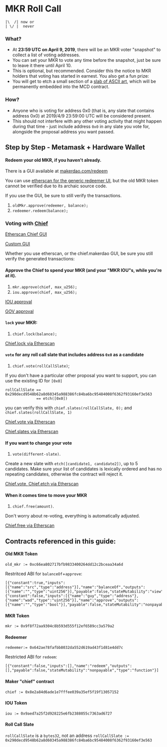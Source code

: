MKR Roll Call
===

```
|\  /| now or
| \/ |  never
```

### What?
* At **23:59 UTC on April 9, 2019**, there will be an MKR voter "snapshot" to collect a list of voting addresses.
* You can set your MKR to vote any time before the snapshot, just be sure to leave it there until April 10. 
* This is optional, but recommended. Consider this the notice to MKR holders that voting has started in earnest. You also get a fun prize:
* You will get to etch a small section of a [slab of ASCII art](https://nmushegian.github.io/slab-of-art/), which will be permanently embedded into the MCD contract.

### How?
* Anyone who is voting for address 0x0 (that is, any slate that contains address 0x0) at 2019/4/9 23:59:00 UTC will be considered present.
* This should not interfere with any other voting activity that might happen during that time - just include address `0x0` in any slate you vote for, alongside the proposal address you want passed.


## Step by Step - Metamask + Hardware Wallet

#### Redeem your old MKR, if you haven't already.

There is a GUI available at [makerdao.com/redeem](https://makerdao.com/redeem)

You can use [etherscan for the generic redeemer UI](0x642ae78fafbb8032da552d619ad43f1d81e4dd7c), but the old MKR token cannot be verified due to its archaic source code.

If you use the GUI, be sure to still verify the transactions.

1. `oldMkr.approve(redeemer, balance);`
2. `redeemer.redeem(balance);`

### Voting with [Chief](https://etherscan.io/address/0x8e2a84d6ade1e7fffee039a35ef5f19f13057152)

[Etherscan Chief GUI](https://etherscan.io/address/0x8e2a84d6ade1e7fffee039a35ef5f19f13057152#writeContract)

[Custom GUI](https://chief.makerdao.com)

Whether you use etherscan, or the chief.makerdao GUI, be sure you still verify the generated transactions:

#### Approve the Chief to spend your MKR (and your "MKR IOU"s, while you're at it).

1. `mkr.approve(chief, max_u256);`
2. `iou.approve(chief, max_u256);`

[IOU approval](https://etherscan.io/address/0x9aed7a25f2d928225e6fb2388055c7363ad6727b#writeContract)

[GOV approval](https://etherscan.io/address/0x9f8f72aa9304c8b593d555f12ef6589cc3a579a2#writeContract)


#### `lock` your MKR:

1. `chief.lock(balance);`

[Chief.lock via Etherscan](https://etherscan.io/address/0x8e2a84d6ade1e7fffee039a35ef5f19f13057152#writeContract)

#### `vote` for any roll call slate that includes address `0x0` as a candidate

1. `chief.vote(rollCallSlate)`;

If you don't have a particular other proposal you want to support, you can use the existing ID for `[0x0]`
```
rollCallSlate == 0x290decd9548b62a8d60345a988386fc84ba6bc95484008f6362f93160ef3e563
              == etch([0x0])
```

you can verify this with `chief.slates(rollCallSlate, 0);` and `chief.slates(rollCallSlate, 1)`

[Chief.vote via Etherscan](https://etherscan.io/address/0x8e2a84d6ade1e7fffee039a35ef5f19f13057152#writeContract)

[Chief.slates via Etherscan](https://etherscan.io/address/0x8e2a84d6ade1e7fffee039a35ef5f19f13057152#readContract)

#### If you want to change your vote

1. `vote(different-slate)`.

Create a new slate with `etch([candidate1, candidate2])`, up to 5 candidates. Make sure your list of candidates is lexically ordered and has no repeating candidates, otherwise the contract will reject it.

[Chief.vote, Chief.etch via Etherscan](https://etherscan.io/address/0x8e2a84d6ade1e7fffee039a35ef5f19f13057152#writeContract)

#### When it comes time to move your MKR

1. `chief.free(amount)`.

Don't worry about re-voting, everything is automatically adjusted.

[Chief.free via Etherscan](https://etherscan.io/address/0x8e2a84d6ade1e7fffee039a35ef5f19f13057152#writeContract)

## Contracts referenced in this guide:

#### Old MKR Token

`old_mkr := 0xc66ea802717bfb9833400264dd12c2bceaa34a6d`

Restritced ABI for `balanceOf`+`approve`:
```
[{"constant":true,"inputs":[{"name":"src","type":"address"}],"name":"balanceOf","outputs":[{"name":"","type":"uint256"}],"payable":false,"stateMutability":"view","type":"function"},{"constant":false,"inputs":[{"name":"guy","type":"address"},{"name":"wad","type":"uint256"}],"name":"approve","outputs":[{"name":"","type":"bool"}],"payable":false,"stateMutability":"nonpayable","type":"function"}]
```

#### MKR Token

`mkr := 0x9f8f72aa9304c8b593d555f12ef6589cc3a579a2`

#### Redeemer

`redeemer:= 0x642ae78fafbb8032da552d619ad43f1d81e4dd7c`

Restricted ABI for `redeem`:
```
[{"constant":false,"inputs":[],"name":"redeem","outputs":[],"payable":false,"stateMutability":"nonpayable","type":"function"}]
```

#### Maker "chief" contract

`chief := 0x8e2a84d6ade1e7fffee039a35ef5f19f13057152`

#### IOU Token

`iou := 0x9aed7a25f2d928225e6fb2388055c7363ad6727`

#### Roll Call Slate

`rollCallSlate` is a `bytes32`, not an address
`rollCallSlate := 0x290decd9548b62a8d60345a988386fc84ba6bc95484008f6362f93160ef3e563`


